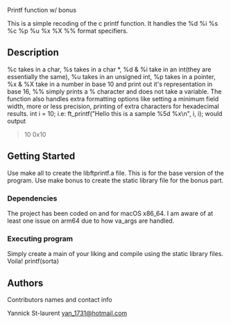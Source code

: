 Printf function w/ bonus

This is a simple recoding of the c printf function. It handles the %d %i %s %c %p %u %x %X %% format specifiers.

## Description

%c takes in a char, %s takes in a char *, %d & %i take in an int(they are essentially the same), %u takes in an unsigned int, %p takes
in a pointer, %x & %X take in a number in base 10 and print out it's representation in base 16, %% simply prints a % character and does not take a variable.
The function also handles extra formatting options like setting a minimum field width, more or less precision, printing of extra characters for hexadecimal results.
int i = 10;
i.e: ft_printf("Hello this is a sample %5d %x\n", i, i);
would output
>   10 0x10

## Getting Started

Use make all to create the libftprintf.a file. This is for the base version of the program.
Use make bonus to create the static library file for the bonus part.

### Dependencies

The project has been coded on and for macOS x86_64. I am aware of at least one issue on arm64 due to how va_args are handled.

### Executing program

Simply create a main of your liking and compile using the static library files. Voila! printf(sorta)

## Authors

Contributors names and contact info

Yannick St-laurent
yan_1731@hotmail.com
